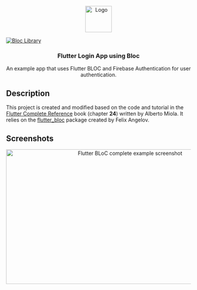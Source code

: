 <p align="center">
  <a href="https://flutter.io/">
    <img src="https://diegolaballos.com/files/images/flutter-icon.jpg" alt="Logo" width=72 height=72>
  </a>
  
  <a href="https://github.com/felangel/bloc"><img src="https://tinyurl.com/bloc-library" alt="Bloc Library"></a>

  <h3 align="center">Flutter Login App using Bloc</h3>
</p>
<p align="center">
    An example app that uses Flutter BLOC and Firebase Authentication for user authentication.
    <br>
  </p>
</p>


## Description
This project is created and modified based on the code and tutorial in the [Flutter Complete Reference](https://fluttercompletereference.com/) book (chapter **24**) written by Alberto Miola. It relies on the [flutter_bloc](https://pub.dev/packages/flutter_bloc) package created by Felix Angelov.

## Screenshots
<p align="center"><img src="https://raw.githubusercontent.com/albertodev01/Complete-BLoC-example/master/static/login_flow.png" width="660" height="367" alt="Flutter BLoC complete example screenshot" /></p>



